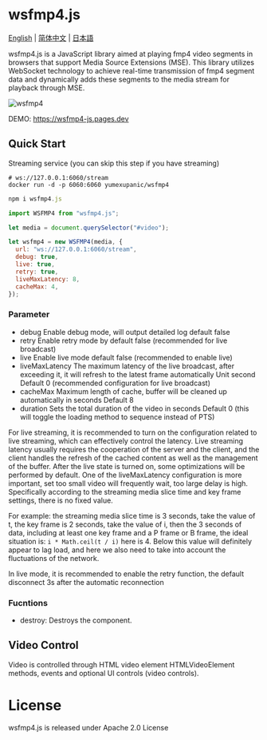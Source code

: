 # wsfmp4.js

[English](https://github.com/yumexupanic/wsfmp4.js) | [简体中文](https://github.com/yumexupanic/wsfmp4.js/blob/main/README_zh.md) | [日本語](https://github.com/yumexupanic/wsfmp4.js/blob/main/README_jp.md) 

wsfmp4.js is a JavaScript library aimed at playing fmp4 video segments in browsers that support Media Source Extensions (MSE). This library utilizes WebSocket technology to achieve real-time transmission of fmp4 segment data and dynamically adds these segments to the media stream for playback through MSE.

![wsfmp4](https://imgur.cloud/wsfmp4/wsfmp4.jpg)

DEMO: <https://wsfmp4-js.pages.dev>
## Quick Start

Streaming service (you can skip this step if you have streaming)

```shell
# ws://127.0.0.1:6060/stream
docker run -d -p 6060:6060 yumexupanic/wsfmp4
```

```javascript
npm i wsfmp4.js
```

```javascript
import WSFMP4 from "wsfmp4.js";

let media = document.querySelector("#video");

let wsfmp4 = new WSFMP4(media, {
  url: "ws://127.0.0.1:6060/stream",
  debug: true,
  live: true,
  retry: true,
  liveMaxLatency: 8,
  cacheMax: 4,
});
```

### Parameter

- debug Enable debug mode, will output detailed log default false
- retry Enable retry mode by default false (recommended for live broadcast)
- live Enable live mode default false (recommended to enable live)
- liveMaxLatency The maximum latency of the live broadcast, after exceeding it, it will refresh to the latest frame automatically Unit second Default 0 (recommended configuration for live broadcast)
- cacheMax Maximum length of cache, buffer will be cleaned up automatically in seconds Default 8
- duration Sets the total duration of the video in seconds Default 0 (this will toggle the loading method to sequence instead of PTS)

For live streaming, it is recommended to turn on the configuration related to live streaming, which can effectively control the latency. Live streaming latency usually requires the cooperation of the server and the client, and the client handles the refresh of the cached content as well as the management of the buffer. After the live state is turned on, some optimizations will be performed by default. One of the liveMaxLatency configuration is more important, set too small video will frequently wait, too large delay is high. Specifically according to the streaming media slice time and key frame settings, there is no fixed value.

For example: the streaming media slice time is 3 seconds, take the value of t, the key frame is 2 seconds, take the value of i, then the 3 seconds of data, including at least one key frame and a P frame or B frame, the ideal situation is: `i * Math.ceil(t / i)` here is 4. Below this value will definitely appear to lag load, and here we also need to take into account the fluctuations of the network.

In live mode, it is recommended to enable the retry function, the default disconnect 3s after the automatic reconnection

### Fucntions

- destroy: Destroys the component.

## Video Control

Video is controlled through HTML video element HTMLVideoElement methods, events and optional UI controls (video controls).

# License

wsfmp4.js is released under Apache 2.0 License
